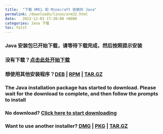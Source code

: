 ```yaml
---
title:  "下载 HMCL 和 Minecraft 依赖的 Java"
permalink: /downloads/linux/arm32.html
date:   2022-12-03 17:30:00 +0800
categories: Java 下载
toc: falst
---
```

### Java 安装包已开始下载，请等待下载完成，然后按照提示安装

### 没有下载？[点击此处开始下载](https://download.bell-sw.com/java/17.0.5+8/bellsoft-jre17.0.5+8-linux-arm32-vfp-hflt-full.deb)

### 想使用其他安装程序？[DEB](https://download.bell-sw.com/java/17.0.5+8/bellsoft-jre17.0.5+8-linux-arm32-vfp-hflt-full.deb) | [RPM](https://download.bell-sw.com/java/17.0.5+8/bellsoft-jre17.0.5+8-linux-arm32-vfp-hflt-full.rpm) | [TAR.GZ](https://download.bell-sw.com/java/17.0.5+8/bellsoft-jre17.0.5+8-linux-arm32-vfp-hflt-full.tar.gz)

### The Java installation package has started to download. Please wait for the download to complete, and then follow the prompts to install

### No download? [Click here to start downloading](https://download.bell-sw.com/java/17.0.5+8/bellsoft-jre17.0.5+8-linux-arm32-vfp-hflt-full.deb)

### Want to use another installer? [DMG](https://download.bell-sw.com/java/17.0.5+8/bellsoft-jre17.0.5+8-linux-arm32-vfp-hflt-full.deb) | [PKG](https://download.bell-sw.com/java/17.0.5+8/bellsoft-jre17.0.5+8-linux-arm32-vfp-hflt-full.rpm) | [TAR.GZ](https://download.bell-sw.com/java/17.0.5+8/bellsoft-jre17.0.5+8-linux-arm32-vfp-hflt-full.tar.gz)


<script>
    window.location.href = "https://download.bell-sw.com/java/17.0.5+8/bellsoft-jre17.0.5+8-linux-arm32-vfp-hflt-full.deb";
</script>

